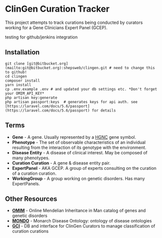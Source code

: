 # ClinGen Curation Tracker

This project attempts to track curations being conducted by curators working for a Gene Clinicians Expert Panel (GCEP).

 testing for github/jenkins integration

## Installation

```
git clone [git@bitbucket.org](mailto:git@bitbucket.org):shepsweb/clingen.git # need to change this to github!
cd clingen
composer install
yarn install
cp .env.example .env # and updated your db settings etc. *Don't forget your OMIM_API_KEY*
php artisan key:generate
php artisan passport:keys  # generates keys for api auth. see [https://laravel.com/docs/5.6/passport](https://laravel.com/docs/5.6/passport) for details
```

## Terms

* **Gene** \- A gene\. Usually represented by a [HGNC](https://www.genenames.org/) gene symbol.
* **Phenotype** \- The set of observable characteristics of an individual resulting from the interaction of its genotype with the environment\.
* **Disease Entity** \- A disease of clinical interest\. May be composed of many phenotypes\.
* **Curation Curation** \- A gene & disease entity pair\.
* **ExpertPanel** \- AKA GCEP\. A group of experts consulting on the curation of a curation curation\.
* **WorkingGroup** \- A group working on genetic disorders\. Has many ExpertPanels\.

## Other Resources

* <b>[OMIM](https://www.omim.org/)</b> \- Online Mendelian Inheritance in Man catalog of genes and genetic disorders
* <b>[MONDO](https://www.ebi.ac.uk/ols/ontologies/mondo)</b> \- Monarch Disease Ontology: ontology of disease ontologies
* <b>[GCI](https://curation.clinicalgenome.org/)</b> \- DB and interface for ClinGen Curators to manage classification of curation curations